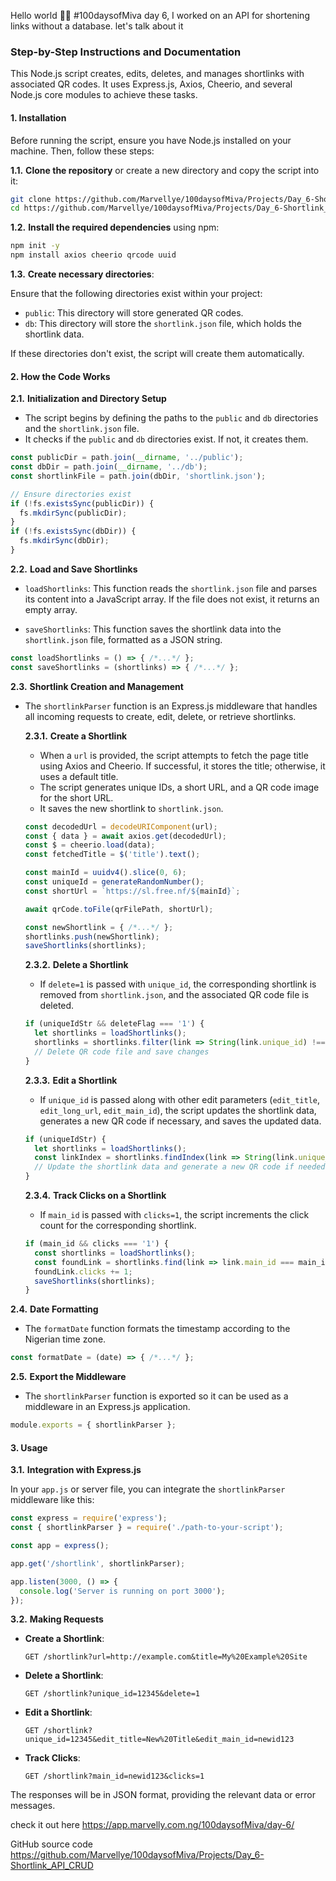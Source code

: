 Hello world 👋🏻
#100daysofMiva day 6, I worked on an API for shortening links without a database. let's talk about it

### Step-by-Step Instructions and Documentation

This Node.js script creates, edits, deletes, and manages shortlinks with associated QR codes. It uses Express.js, Axios, Cheerio, and several Node.js core modules to achieve these tasks.

#### 1. **Installation**

Before running the script, ensure you have Node.js installed on your machine. Then, follow these steps:

**1.1.** **Clone the repository** or create a new directory and copy the script into it:

```bash
git clone https://github.com/Marvellye/100daysofMiva/Projects/Day_6-Shortlink_API_CRUD
cd https://github.com/Marvellye/100daysofMiva/Projects/Day_6-Shortlink_API_CRUD
```

**1.2.** **Install the required dependencies** using npm:

```bash
npm init -y
npm install axios cheerio qrcode uuid
```

**1.3.** **Create necessary directories**:

Ensure that the following directories exist within your project:
- `public`: This directory will store generated QR codes.
- `db`: This directory will store the `shortlink.json` file, which holds the shortlink data.

If these directories don't exist, the script will create them automatically.

#### 2. **How the Code Works**

**2.1.** **Initialization and Directory Setup**

- The script begins by defining the paths to the `public` and `db` directories and the `shortlink.json` file.
- It checks if the `public` and `db` directories exist. If not, it creates them.

```javascript
const publicDir = path.join(__dirname, '../public');
const dbDir = path.join(__dirname, '../db');
const shortlinkFile = path.join(dbDir, 'shortlink.json');

// Ensure directories exist
if (!fs.existsSync(publicDir)) {
  fs.mkdirSync(publicDir);
}
if (!fs.existsSync(dbDir)) {
  fs.mkdirSync(dbDir);
}
```

**2.2.** **Load and Save Shortlinks**

- `loadShortlinks`: This function reads the `shortlink.json` file and parses its content into a JavaScript array. If the file does not exist, it returns an empty array.
  
- `saveShortlinks`: This function saves the shortlink data into the `shortlink.json` file, formatted as a JSON string.

```javascript
const loadShortlinks = () => { /*...*/ };
const saveShortlinks = (shortlinks) => { /*...*/ };
```

**2.3.** **Shortlink Creation and Management**

- The `shortlinkParser` function is an Express.js middleware that handles all incoming requests to create, edit, delete, or retrieve shortlinks.

  **2.3.1.** **Create a Shortlink**

  - When a `url` is provided, the script attempts to fetch the page title using Axios and Cheerio. If successful, it stores the title; otherwise, it uses a default title.
  - The script generates unique IDs, a short URL, and a QR code image for the short URL.
  - It saves the new shortlink to `shortlink.json`.

  ```javascript
  const decodedUrl = decodeURIComponent(url);
  const { data } = await axios.get(decodedUrl);
  const $ = cheerio.load(data);
  const fetchedTitle = $('title').text();

  const mainId = uuidv4().slice(0, 6);
  const uniqueId = generateRandomNumber();
  const shortUrl = `https://sl.free.nf/${mainId}`;
  
  await qrCode.toFile(qrFilePath, shortUrl);
  
  const newShortlink = { /*...*/ };
  shortlinks.push(newShortlink);
  saveShortlinks(shortlinks);
  ```

  **2.3.2.** **Delete a Shortlink**

  - If `delete=1` is passed with `unique_id`, the corresponding shortlink is removed from `shortlink.json`, and the associated QR code file is deleted.

  ```javascript
  if (uniqueIdStr && deleteFlag === '1') {
    let shortlinks = loadShortlinks();
    shortlinks = shortlinks.filter(link => String(link.unique_id) !== uniqueIdStr);
    // Delete QR code file and save changes
  }
  ```

  **2.3.3.** **Edit a Shortlink**

  - If `unique_id` is passed along with other edit parameters (`edit_title`, `edit_long_url`, `edit_main_id`), the script updates the shortlink data, generates a new QR code if necessary, and saves the updated data.

  ```javascript
  if (uniqueIdStr) {
    let shortlinks = loadShortlinks();
    const linkIndex = shortlinks.findIndex(link => String(link.unique_id) === uniqueIdStr);
    // Update the shortlink data and generate a new QR code if needed
  }
  ```

  **2.3.4.** **Track Clicks on a Shortlink**

  - If `main_id` is passed with `clicks=1`, the script increments the click count for the corresponding shortlink.

  ```javascript
  if (main_id && clicks === '1') {
    const shortlinks = loadShortlinks();
    const foundLink = shortlinks.find(link => link.main_id === main_id);
    foundLink.clicks += 1;
    saveShortlinks(shortlinks);
  }
  ```

**2.4.** **Date Formatting**

- The `formatDate` function formats the timestamp according to the Nigerian time zone.

```javascript
const formatDate = (date) => { /*...*/ };
```

**2.5.** **Export the Middleware**

- The `shortlinkParser` function is exported so it can be used as a middleware in an Express.js application.

```javascript
module.exports = { shortlinkParser };
```

#### 3. **Usage**

**3.1.** **Integration with Express.js**

In your `app.js` or server file, you can integrate the `shortlinkParser` middleware like this:

```javascript
const express = require('express');
const { shortlinkParser } = require('./path-to-your-script');

const app = express();

app.get('/shortlink', shortlinkParser);

app.listen(3000, () => {
  console.log('Server is running on port 3000');
});
```

**3.2.** **Making Requests**

- **Create a Shortlink**: 
  ```
  GET /shortlink?url=http://example.com&title=My%20Example%20Site
  ```

- **Delete a Shortlink**:
  ```
  GET /shortlink?unique_id=12345&delete=1
  ```

- **Edit a Shortlink**:
  ```
  GET /shortlink?unique_id=12345&edit_title=New%20Title&edit_main_id=newid123
  ```

- **Track Clicks**:
  ```
  GET /shortlink?main_id=newid123&clicks=1
  ```

The responses will be in JSON format, providing the relevant data or error messages.

check it out here
https://app.marvelly.com.ng/100daysofMiva/day-6/

GitHub source code 
https://github.com/Marvellye/100daysofMiva/Projects/Day_6-Shortlink_API_CRUD